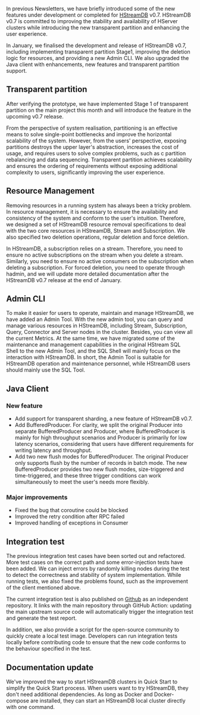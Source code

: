 In previous Newsletters, we have briefly introduced some of the new features under development or completed for [HStreamDB](https://hstream.io) v0.7. HStreamDB v0.7 is committed to improving the stability and availability of HServer clusters while introducing the new transparent partition and enhancing the user experience.

In January, we finalised the development and release of HStreamDB v0.7, including implementing transparent partition Stage1, improving the deletion logic for resources, and providing a new Admin CLI. We also upgraded the Java client with enhancements, new features and transparent partition support.

## Transparent partition

After verifying the prototype, we have implemented Stage 1 of transparent partition on the main project this month and will introduce the feature in the upcoming v0.7 release.

From the perspective of system realisation, partitioning is an effective means to solve single-point bottlenecks and improve the horizontal scalability of the system. However, from the users' perspective, exposing partitions destroys the upper layer's abstraction, increases the cost of usage, and requires users to solve complex problems, such as c partition rebalancing and data sequencing. Transparent partition achieves scalability and ensures the ordering of requirements without exposing additional complexity to users, significantly improving the user experience.

## Resource Management

Removing resources in a running system has always been a tricky problem. In resource management, it is necessary to ensure the availability and consistency of the system and conform to the user's intuition. Therefore, we designed a set of HStreamDB resource removal specifications to deal with the two core resources in HStreamDB, Stream and Subscription. We also specified two deletion operations, regular deletion and force deletion.

In HStreamDB, a subscription relies on a stream. Therefore, you need to ensure no active subscriptions on the stream when you delete a stream. Similarly, you need to ensure no active consumers on the subscription when deleting a subscription. For forced deletion, you need to operate through hadmin, and we will update more detailed documentation after the HStreamDB v0.7 release at the end of January.

## Admin CLI

To make it easier for users to operate, maintain and manage HStreamDB, we have added an Admin Tool. With the new admin tool, you can query and manage various resources in HStreamDB, including Stream, Subscription, Query, Connector and Server nodes in the cluster. Besides, you can view all the current Metrics. At the same time, we have migrated some of the maintenance and management capabilities in the original HStream SQL Shell to the new Admin Tool, and the SQL Shell will mainly focus on the interaction with HStreamDB. In short, the Admin Tool is suitable for HStreamDB operation and maintenance personnel, while HStreamDB users should mainly use the SQL Tool.

## Java Client

### New feature

- Add support for transparent sharding, a new feature of HStreamDB v0.7.
- Add BufferedProducer. For clarity, we split the original Producer into separate BufferedProducer and Producer, where BufferedProducer is mainly for high throughput scenarios and Producer is primarily for low latency scenarios, considering that users have different requirements for writing latency and throughput.
- Add two new flush modes for BufferedProducer. The original Producer only supports flush by the number of records in batch mode. The new BufferedProducer provides two new flush modes, size-triggered and time-triggered, and these three trigger conditions can work simultaneously to meet the user's needs more flexibly.

### Major improvements

- Fixed the bug that coroutine could be blocked
- Improved the retry condition after RPC failed
- Improved handling of exceptions in Consumer

## Integration test

The previous integration test cases have been sorted out and refactored. More test cases on the correct path and some error-injection tests have been added. We can inject errors by randomly killing nodes during the test to detect the correctness and stability of system implementation. While running tests, we also fixed the problems found, such as the improvement of the client mentioned above.

The current integration test is also published on [Github](https://github.com/hstreamdb/integration-tests) as an independent repository. It links with the main repository through GitHub Action: updating the main upstream source code will automatically trigger the integration test and generate the test report.

In addition, we also provide a script for the open-source community to quickly create a local test image. Developers can run integration tests locally before contributing code to ensure that the new code conforms to the behaviour specified in the test.

## Documentation update

We've improved the way to start HStreamDB clusters in Quick Start to simplify the Quick Start process. When users want to try HStreamDB, they don't need additional dependencies. As long as Docker and Docker-compose are installed, they can start an HStreamDB local cluster directly with one command.
